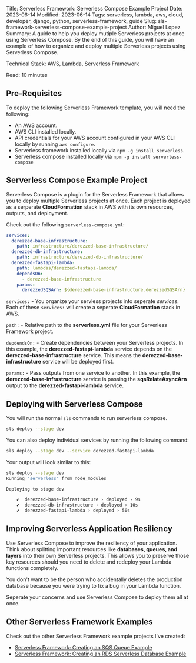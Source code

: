 Title: Serverless Framework: Serverless Compose Example Project
Date: 2023-06-14
Modified: 2023-06-14
Tags: serverless, lambda, aws, cloud, developer, django, python, serverless-framework, guide
Slug: sls-framework-serverless-compose-example-project
Author: Miguel Lopez
Summary: A guide to help you deploy mutiple Serverless projects at once using Serverless Compose. By the end of this guide, you will have an example of how to organize and deploy multiple Serverless projects using Serverless Compose.

Technical Stack: AWS, Lambda, Serverless Framework

Read: 10 minutes

## Pre-Requisites

To deploy the following Serverless Framework template, you will need the following:

- An AWS account.
- AWS CLI installed locally. 
- API credentials for your AWS account configured in your AWS CLI locally by running `aws configure`.
- Serverless framework installed locally via `npm -g install serverless`.
- Serverless compose installed locally via `npm -g install serverless-compose`

## Serverless Compose Example Project

Serverless Compose is a plugin for the Serverless Framework that allows you to deploy multiple Serverless projects at once. Each project is deployed as a serperate **CloudFormation** stack in AWS with its own resources, outputs, and deployment.

Check out the following `serverless-compose.yml`:
```yml
services:
  derezzed-base-infrastructure:
    path: infrastructure/derezzed-base-infrastructure/
  derezzed-db-infrastructure:
    path: infrastructure/derezzed-db-infrastructure/
  derezzed-fastapi-lambda:
    path: lambdas/derezzed-fastapi-lambda/
    dependsOn:
      - derezzed-base-infrastructure
    params:
      derezzedSQSArn: ${derezzed-base-infrastructure.derezzedSQSArn}
```

`services:` - You organize your servless projects into seperate *services*. Each of these `services:` will create a seperate **CloudFormation** stack in AWS.

`path:` - Relative path to the **serverless.yml** file for your Serverless Framework project.

`depdendsOn:` - Create dependencies between your Serverless projects. In this example, the **derezzed-fastapi-lambda** service depends on the **derezzed-base-infrastructure** service. This means the **derezzed-base-infrastructure** service will be deployed first. 

`params:` - Pass outputs from one service to another. In this example, the **derezzed-base-infrastructure** service is passing the **sqsRelateAsyncArn** output to the **derezzed-fastapi-lambda** service.

## Deploying with Serverless Compose

You will run the normal `sls` commands to run serverless compose. 

```bash
sls deploy --stage dev
```

You can also deploy individual services by running the following command:

```bash
sls deploy --stage dev --service derezzed-fastapi-lambda
```

Your output will look similar to this:
```bash
sls deploy --stage dev
Running "serverless" from node_modules

Deploying to stage dev

    ✔  derezzed-base-infrastructure › deployed › 9s
    ✔  derezzed-db-infrastructure › deployed › 10s
    ✔  derezzed-fastapi-lambda › deployed › 50s
```

## Improving Serverless Application Resiliency

Use Serverless Compose to improve the resiliency of your application. Think about splitting important resources like **databases, queues, and layers** into their own Serverless projects. This allows you to preserve those key resources should you need to delete and redeploy your Lambda functions completely.

You don't want to be the person who accidentally deletes the production database because you were trying to fix a bug in your Lambda function.

Seperate your concerns and use Serverless Compose to deploy them all at once.

## Other Serverless Framework Examples

Check out the other Serverless Framework example projects I've created:

- [Serverless Framework: Creating an SQS Queue Example](https://www.devlo.io/sls-framework-guide-creating-sqs-queue.html)
- [Serverless Framework: Creating an RDS Serverless Database Example](https://www.devlo.io/sls-framework-guide-creating-serverless-rds-cluster.html)